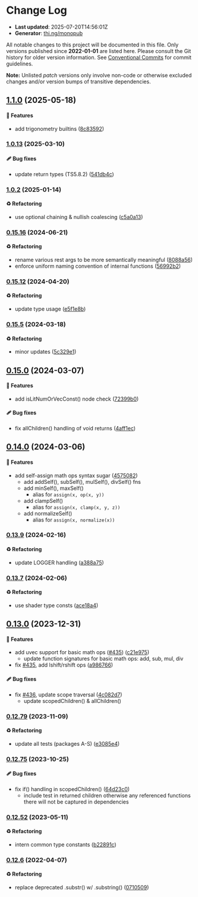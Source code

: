 # Change Log

- **Last updated**: 2025-07-20T14:56:01Z
- **Generator**: [thi.ng/monopub](https://thi.ng/monopub)

All notable changes to this project will be documented in this file.
Only versions published since **2022-01-01** are listed here.
Please consult the Git history for older version information.
See [Conventional Commits](https://conventionalcommits.org/) for commit guidelines.

**Note:** Unlisted _patch_ versions only involve non-code or otherwise excluded changes
and/or version bumps of transitive dependencies.

## [1.1.0](https://github.com/thi-ng/umbrella/tree/@thi.ng/shader-ast@1.1.0) (2025-05-18)

#### 🚀 Features

- add trigonometry builtins ([8c83592](https://github.com/thi-ng/umbrella/commit/8c83592))

### [1.0.13](https://github.com/thi-ng/umbrella/tree/@thi.ng/shader-ast@1.0.13) (2025-03-10)

#### 🩹 Bug fixes

- update return types (TS5.8.2) ([541db4c](https://github.com/thi-ng/umbrella/commit/541db4c))

### [1.0.2](https://github.com/thi-ng/umbrella/tree/@thi.ng/shader-ast@1.0.2) (2025-01-14)

#### ♻️ Refactoring

- use optional chaining & nullish coalescing ([c5a0a13](https://github.com/thi-ng/umbrella/commit/c5a0a13))

### [0.15.16](https://github.com/thi-ng/umbrella/tree/@thi.ng/shader-ast@0.15.16) (2024-06-21)

#### ♻️ Refactoring

- rename various rest args to be more semantically meaningful ([8088a56](https://github.com/thi-ng/umbrella/commit/8088a56))
- enforce uniform naming convention of internal functions ([56992b2](https://github.com/thi-ng/umbrella/commit/56992b2))

### [0.15.12](https://github.com/thi-ng/umbrella/tree/@thi.ng/shader-ast@0.15.12) (2024-04-20)

#### ♻️ Refactoring

- update type usage ([e5f1e8b](https://github.com/thi-ng/umbrella/commit/e5f1e8b))

### [0.15.5](https://github.com/thi-ng/umbrella/tree/@thi.ng/shader-ast@0.15.5) (2024-03-18)

#### ♻️ Refactoring

- minor updates ([5c329e1](https://github.com/thi-ng/umbrella/commit/5c329e1))

## [0.15.0](https://github.com/thi-ng/umbrella/tree/@thi.ng/shader-ast@0.15.0) (2024-03-07)

#### 🚀 Features

- add isLitNumOrVecConst() node check ([72399b0](https://github.com/thi-ng/umbrella/commit/72399b0))

#### 🩹 Bug fixes

- fix allChildren() handling of void returns ([4aff1ec](https://github.com/thi-ng/umbrella/commit/4aff1ec))

## [0.14.0](https://github.com/thi-ng/umbrella/tree/@thi.ng/shader-ast@0.14.0) (2024-03-06)

#### 🚀 Features

- add self-assign math ops syntax sugar ([4575082](https://github.com/thi-ng/umbrella/commit/4575082))
  - add addSelf(), subSelf(), mulSelf(), divSelf() fns
  - add minSelf(), maxSelf()
    - alias for `assign(x, op(x, y))`
  - add clampSelf()
    - alias for `assign(x, clamp(x, y, z))`
  - add normalizeSelf()
    - alias for `assign(x, normalize(x))`

### [0.13.9](https://github.com/thi-ng/umbrella/tree/@thi.ng/shader-ast@0.13.9) (2024-02-16)

#### ♻️ Refactoring

- update LOGGER handling ([a388a75](https://github.com/thi-ng/umbrella/commit/a388a75))

### [0.13.7](https://github.com/thi-ng/umbrella/tree/@thi.ng/shader-ast@0.13.7) (2024-02-06)

#### ♻️ Refactoring

- use shader type consts ([ace18a4](https://github.com/thi-ng/umbrella/commit/ace18a4))

## [0.13.0](https://github.com/thi-ng/umbrella/tree/@thi.ng/shader-ast@0.13.0) (2023-12-31)

#### 🚀 Features

- add uvec support for basic math ops ([#435](https://github.com/thi-ng/umbrella/issues/435)) ([c21e975](https://github.com/thi-ng/umbrella/commit/c21e975))
  - update function signatures for basic math ops: add, sub, mul, div
- fix [#435](https://github.com/thi-ng/umbrella/issues/435), add lshift/rshift ops ([a986766](https://github.com/thi-ng/umbrella/commit/a986766))

#### 🩹 Bug fixes

- fix [#436](https://github.com/thi-ng/umbrella/issues/436), update scope traversal ([4c082d7](https://github.com/thi-ng/umbrella/commit/4c082d7))
  - update scopedChildren() & allChildren()

### [0.12.79](https://github.com/thi-ng/umbrella/tree/@thi.ng/shader-ast@0.12.79) (2023-11-09)

#### ♻️ Refactoring

- update all tests (packages A-S) ([e3085e4](https://github.com/thi-ng/umbrella/commit/e3085e4))

### [0.12.75](https://github.com/thi-ng/umbrella/tree/@thi.ng/shader-ast@0.12.75) (2023-10-25)

#### 🩹 Bug fixes

- fix if() handling in scopedChildren() ([64d23c0](https://github.com/thi-ng/umbrella/commit/64d23c0))
  - include test in returned children otherwise any referenced functions
    there will not be captured in dependencies

### [0.12.52](https://github.com/thi-ng/umbrella/tree/@thi.ng/shader-ast@0.12.52) (2023-05-11)

#### ♻️ Refactoring

- intern common type constants ([b22891c](https://github.com/thi-ng/umbrella/commit/b22891c))

### [0.12.6](https://github.com/thi-ng/umbrella/tree/@thi.ng/shader-ast@0.12.6) (2022-04-07)

#### ♻️ Refactoring

- replace deprecated .substr() w/ .substring() ([0710509](https://github.com/thi-ng/umbrella/commit/0710509))
